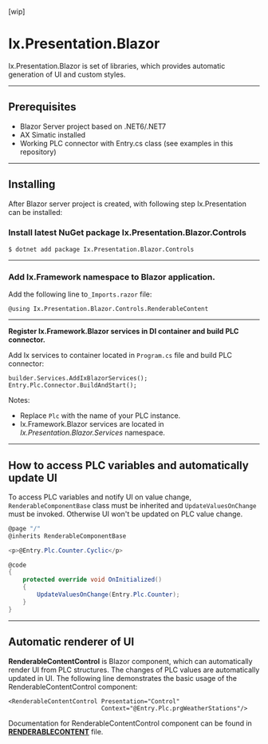 [wip]
# Ix.Presentation.Blazor

Ix.Presentation.Blazor is set of libraries, which provides automatic generation of UI and custom styles.  


---

## Prerequisites


- Blazor Server project based on .NET6/.NET7
- AX Simatic installed
- Working PLC connector with Entry.cs class (see examples in this repository)

 ---
## Installing
After Blazor server project is created, with following step Ix.Presentation can be installed:

### **Install latest NuGet package Ix.Presentation.Blazor.Controls**

~~~
$ dotnet add package Ix.Presentation.Blazor.Controls 
~~~

---
### **Add Ix.Framework namespace to Blazor application.**


Add the following line to`_Imports.razor` file:

```
@using Ix.Presentation.Blazor.Controls.RenderableContent
```
- - -
**Register Ix.Framework.Blazor services in DI container and build PLC connector.**

Add Ix services to container located in `Program.cs` file and build PLC connector:

```
builder.Services.AddIxBlazorServices();
Entry.Plc.Connector.BuildAndStart();
```

Notes: 
- Replace `Plc` with the name of your PLC instance.
- Ix.Framework.Blazor services are located in *Ix.Presentation.Blazor.Services* namespace.

---
## How to access PLC variables and automatically update UI

To access PLC variables and notify UI on value change, `RenderableComponentBase` class must be inherited and `UpdateValuesOnChange` must be invoked. Otherwise UI won't be updated on PLC value change. 


```C#
@page "/"
@inherits RenderableComponentBase

<p>@Entry.Plc.Counter.Cyclic</p>

@code
{       
    protected override void OnInitialized()
    {
        UpdateValuesOnChange(Entry.Plc.Counter);
    }
}
```
 

---

## Automatic renderer of UI

**RenderableContentControl** is Blazor component, which can automatically render UI from PLC structures. The changes of PLC values are automatically updated in UI.
The following line demonstrates the basic usage of the RenderableContentControl component:

```
<RenderableContentControl Presentation="Control"
                          Context="@Entry.Plc.prgWeatherStations"/>
```

Documentation for RenderableContentControl component can be found in **[RENDERABLECONTENT](RENDERABLECONTENT.md)** file.


